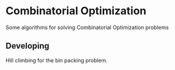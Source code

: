 # Combinatorial Optimization

Some algorithms for solving Combinatorial Optimization problems

## Developing

Hill climbing for the bin packing problem.